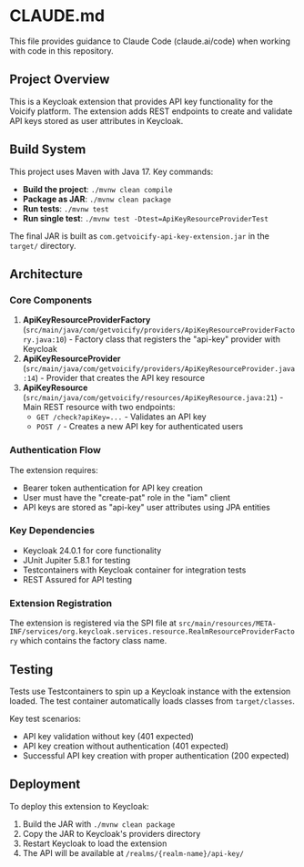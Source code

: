 # CLAUDE.md

This file provides guidance to Claude Code (claude.ai/code) when working with code in this repository.

## Project Overview

This is a Keycloak extension that provides API key functionality for the Voicify platform. The extension adds REST endpoints to create and validate API keys stored as user attributes in Keycloak.

## Build System

This project uses Maven with Java 17. Key commands:

- **Build the project**: `./mvnw clean compile`
- **Package as JAR**: `./mvnw clean package`
- **Run tests**: `./mvnw test`
- **Run single test**: `./mvnw test -Dtest=ApiKeyResourceProviderTest`

The final JAR is built as `com.getvoicify-api-key-extension.jar` in the `target/` directory.

## Architecture

### Core Components

1. **ApiKeyResourceProviderFactory** (`src/main/java/com/getvoicify/providers/ApiKeyResourceProviderFactory.java:10`) - Factory class that registers the "api-key" provider with Keycloak
2. **ApiKeyResourceProvider** (`src/main/java/com/getvoicify/providers/ApiKeyResourceProvider.java:14`) - Provider that creates the API key resource
3. **ApiKeyResource** (`src/main/java/com/getvoicify/resources/ApiKeyResource.java:21`) - Main REST resource with two endpoints:
   - `GET /check?apiKey=...` - Validates an API key
   - `POST /` - Creates a new API key for authenticated users

### Authentication Flow

The extension requires:
- Bearer token authentication for API key creation
- User must have the "create-pat" role in the "iam" client
- API keys are stored as "api-key" user attributes using JPA entities

### Key Dependencies

- Keycloak 24.0.1 for core functionality
- JUnit Jupiter 5.8.1 for testing
- Testcontainers with Keycloak container for integration tests
- REST Assured for API testing

### Extension Registration

The extension is registered via the SPI file at `src/main/resources/META-INF/services/org.keycloak.services.resource.RealmResourceProviderFactory` which contains the factory class name.

## Testing

Tests use Testcontainers to spin up a Keycloak instance with the extension loaded. The test container automatically loads classes from `target/classes`.

Key test scenarios:
- API key validation without key (401 expected)
- API key creation without authentication (401 expected)
- Successful API key creation with proper authentication (200 expected)

## Deployment

To deploy this extension to Keycloak:
1. Build the JAR with `./mvnw clean package`
2. Copy the JAR to Keycloak's providers directory
3. Restart Keycloak to load the extension
4. The API will be available at `/realms/{realm-name}/api-key/`